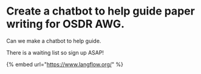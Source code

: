 # Create a chatbot to help guide paper writing for OSDR AWG.

Can we make a chatbot to help guide.&#x20;

There is a waiting list so sign up ASAP!



{% embed url="https://www.langflow.org/" %}
